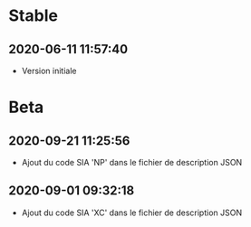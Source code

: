 Stable
=========================

2020-06-11 11:57:40
-------------------
* Version initiale

Beta
=========================

2020-09-21 11:25:56
-------------------
* Ajout du code SIA 'NP' dans le fichier de description JSON

2020-09-01 09:32:18
-------------------
* Ajout du code SIA 'XC' dans le fichier de description JSON
